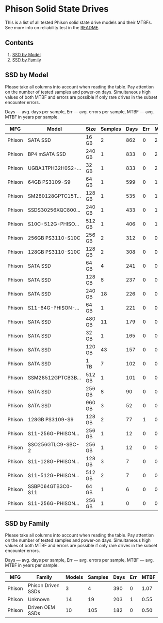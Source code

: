 Phison Solid State Drives
=========================

This is a list of all tested Phison solid state drive models and their MTBFs. See
more info on reliability test in the [README](https://github.com/linuxhw/SMART).

Contents
--------

1. [ SSD by Model  ](#ssd-by-model)
2. [ SSD by Family ](#ssd-by-family)

SSD by Model
------------

Please take all columns into account when reading the table. Pay attention on the
number of tested samples and power-on days. Simultaneous high values of both MTBF
and errors are possible if only rare drives in the subset encounter errors.

Days — avg. days per sample,
Err  — avg. errors per sample,
MTBF — avg. MTBF in years per sample.

| MFG       | Model              | Size   | Samples | Days  | Err   | MTBF |
|-----------|--------------------|--------|---------|-------|-------|------|
| Phison    | SATA SSD           | 16 GB  | 2       | 862   | 0     | 2.36   |
| Phison    | BP4 mSATA SSD      | 240 GB | 1       | 833   | 0     | 2.28   |
| Phison    | UGBA1TPH32H0S2-... | 32 GB  | 1       | 833   | 0     | 2.28   |
| Phison    | 64GB PS3109-S9     | 64 GB  | 1       | 599   | 0     | 1.64   |
| Phison    | SM280128GPTC15T... | 128 GB | 1       | 535   | 0     | 1.47   |
| Phison    | SSDS30256XQC800... | 240 GB | 1       | 433   | 0     | 1.19   |
| Phison    | S10C-512G-PHISO... | 512 GB | 1       | 406   | 0     | 1.11   |
| Phison    | 256GB PS3110-S10C  | 256 GB | 2       | 312   | 0     | 0.86   |
| Phison    | 128GB PS3110-S10C  | 128 GB | 2       | 308   | 0     | 0.84   |
| Phison    | SATA SSD           | 64 GB  | 4       | 241   | 0     | 0.66   |
| Phison    | SATA SSD           | 128 GB | 8       | 237   | 0     | 0.65   |
| Phison    | SATA SSD           | 240 GB | 18      | 226   | 0     | 0.62   |
| Phison    | S11-64G-PHISON-... | 64 GB  | 1       | 221   | 0     | 0.61   |
| Phison    | SATA SSD           | 480 GB | 11      | 179   | 0     | 0.49   |
| Phison    | SATA SSD           | 32 GB  | 1       | 165   | 0     | 0.45   |
| Phison    | SATA SSD           | 120 GB | 43      | 157   | 0     | 0.43   |
| Phison    | SATA SSD           | 1 TB   | 7       | 102   | 0     | 0.28   |
| Phison    | SSM28512GPTCB3B... | 512 GB | 1       | 101   | 0     | 0.28   |
| Phison    | SATA SSD           | 256 GB | 8       | 90    | 0     | 0.25   |
| Phison    | SATA SSD           | 960 GB | 3       | 52    | 0     | 0.14   |
| Phison    | 128GB PS3109-S9    | 128 GB | 2       | 77    | 1     | 0.13   |
| Phison    | S11-256G-PHISON... | 256 GB | 1       | 12    | 0     | 0.04   |
| Phison    | SSO256GTLC9-SBC-2  | 256 GB | 1       | 12    | 0     | 0.03   |
| Phison    | S11-128G-PHISON... | 128 GB | 3       | 7     | 0     | 0.02   |
| Phison    | S11-512G-PHISON... | 512 GB | 2       | 7     | 0     | 0.02   |
| Phison    | SSBP064GTB3C0-S11  | 64 GB  | 1       | 6     | 0     | 0.02   |
| Phison    | S11-256G-PHISON... | 256 GB | 1       | 0     | 0     | 0.00   |

SSD by Family
-------------

Please take all columns into account when reading the table. Pay attention on the
number of tested samples and power-on days. Simultaneous high values of both MTBF
and errors are possible if only rare drives in the subset encounter errors.

Days — avg. days per sample,
Err  — avg. errors per sample,
MTBF — avg. MTBF in years per sample.

| MFG       | Family                 | Models | Samples | Days  | Err   | MTBF |
|-----------|------------------------|--------|---------|-------|-------|------|
| Phison    | Phison Driven SSDs     | 3      | 4       | 390   | 0     | 1.07   |
| Phison    | Unknown                | 14     | 19      | 203   | 1     | 0.55   |
| Phison    | Driven OEM SSDs        | 10     | 105     | 182   | 0     | 0.50   |
